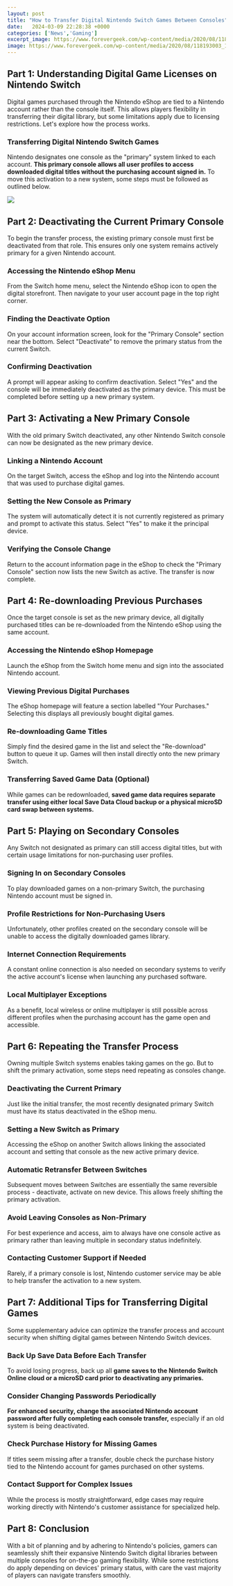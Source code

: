 ```yaml
---
layout: post
title: "How to Transfer Digital Nintendo Switch Games Between Consoles"
date:   2024-03-09 22:28:38 +0000
categories: ['News','Gaming']
excerpt_image: https://www.forevergeek.com/wp-content/media/2020/08/118193003_10223434250625293_1803397680622446153_o.jpg
image: https://www.forevergeek.com/wp-content/media/2020/08/118193003_10223434250625293_1803397680622446153_o.jpg
---
```


## Part 1: Understanding Digital Game Licenses on Nintendo Switch
Digital games purchased through the Nintendo eShop are tied to a Nintendo account rather than the console itself. This allows players flexibility in transferring their digital library, but some limitations apply due to licensing restrictions. Let's explore how the process works. 
### **Transferring Digital Nintendo Switch Games**
Nintendo designates one console as the "primary" system linked to each account. **This primary console allows all user profiles to access downloaded digital titles without the purchasing account signed in.** To move this activation to a new system, some steps must be followed as outlined below.

![](https://www.forevergeek.com/wp-content/media/2020/08/118193003_10223434250625293_1803397680622446153_o.jpg)
## Part 2: Deactivating the Current Primary Console  
To begin the transfer process, the existing primary console must first be deactivated from that role. This ensures only one system remains actively primary for a given Nintendo account.
### **Accessing the Nintendo eShop Menu** 
From the Switch home menu, select the Nintendo eShop icon to open the digital storefront. Then navigate to your user account page in the top right corner.
### **Finding the Deactivate Option**
On your account information screen, look for the "Primary Console" section near the bottom. Select "Deactivate" to remove the primary status from the current Switch. 
### **Confirming Deactivation**
A prompt will appear asking to confirm deactivation. Select "Yes" and the console will be immediately deactivated as the primary device. This must be completed before setting up a new primary system.
## Part 3: Activating a New Primary Console
With the old primary Switch deactivated, any other Nintendo Switch console can now be designated as the new primary device.
### **Linking a Nintendo Account**  
On the target Switch, access the eShop and log into the Nintendo account that was used to purchase digital games. 
### **Setting the New Console as Primary**
The system will automatically detect it is not currently registered as primary and prompt to activate this status. Select "Yes" to make it the principal device.
### **Verifying the Console Change**
Return to the account information page in the eShop to check the "Primary Console" section now lists the new Switch as active. The transfer is now complete.
## Part 4: Re-downloading Previous Purchases
Once the target console is set as the new primary device, all digitally purchased titles can be re-downloaded from the Nintendo eShop using the same account.
### **Accessing the Nintendo eShop Homepage** 
Launch the eShop from the Switch home menu and sign into the associated Nintendo account. 
### **Viewing Previous Digital Purchases**
The eShop homepage will feature a section labelled "Your Purchases." Selecting this displays all previously bought digital games.
### **Re-downloading Game Titles**  
Simply find the desired game in the list and select the "Re-download" button to queue it up. Games will then install directly onto the new primary Switch.
### **Transferring Saved Game Data (Optional)**
While games can be redownloaded, **saved game data requires separate transfer using either local Save Data Cloud backup or a physical microSD card swap between systems.**
## Part 5: Playing on Secondary Consoles  
Any Switch not designated as primary can still access digital titles, but with certain usage limitations for non-purchasing user profiles.
### **Signing In on Secondary Consoles**
To play downloaded games on a non-primary Switch, the purchasing Nintendo account must be signed in. 
### **Profile Restrictions for Non-Purchasing Users**  
Unfortunately, other profiles created on the secondary console will be unable to access the digitally downloaded games library. 
### **Internet Connection Requirements**
A constant online connection is also needed on secondary systems to verify the active account's license when launching any purchased software.
### **Local Multiplayer Exceptions**  
As a benefit, local wireless or online multiplayer is still possible across different profiles when the purchasing account has the game open and accessible.
## Part 6: Repeating the Transfer Process
Owning multiple Switch systems enables taking games on the go. But to shift the primary activation, some steps need repeating as consoles change.
### **Deactivating the Current Primary**  
Just like the initial transfer, the most recently designated primary Switch must have its status deactivated in the eShop menu.
### **Setting a New Switch as Primary**
Accessing the eShop on another Switch allows linking the associated account and setting that console as the new active primary device. 
### **Automatic Retransfer Between Switches**
Subsequent moves between Switches are essentially the same reversible process - deactivate, activate on new device. This allows freely shifting the primary activation.
### **Avoid Leaving Consoles as Non-Primary**
For best experience and access, aim to always have one console active as primary rather than leaving multiple in secondary status indefinitely.  
### **Contacting Customer Support if Needed**  
Rarely, if a primary console is lost, Nintendo customer service may be able to help transfer the activation to a new system.
## Part 7: Additional Tips for Transferring Digital Games 
Some supplementary advice can optimize the transfer process and account security when shifting digital games between Nintendo Switch devices.
### **Back Up Save Data Before Each Transfer**
To avoid losing progress, back up all **game saves to the Nintendo Switch Online cloud or a microSD card prior to deactivating any primaries.**
### **Consider Changing Passwords Periodically**
**For enhanced security, change the associated Nintendo account password after fully completing each console transfer,** especially if an old system is being deactivated. 
### **Check Purchase History for Missing Games**
If titles seem missing after a transfer, double check the purchase history tied to the Nintendo account for games purchased on other systems.
### **Contact Support for Complex Issues**  
While the process is mostly straightforward, edge cases may require working directly with Nintendo's customer assistance for specialized help.
## Part 8: Conclusion
With a bit of planning and by adhering to Nintendo's policies, gamers can seamlessly shift their expansive Nintendo Switch digital libraries between multiple consoles for on-the-go gaming flexibility. While some restrictions do apply depending on devices' primary status, with care the vast majority of players can navigate transfers smoothly.